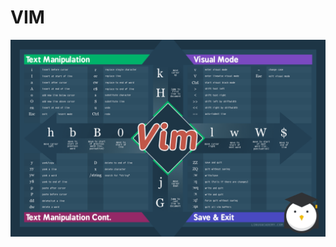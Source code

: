 # VIM
![vimkeybindings](https://raw.githubusercontent.com/Lockyc/cheatsheet/main/vim/VimKeyBindings.webp?token=GHSAT0AAAAAABVRPHDR6B62HWQ53VJ5GA5OYXS6OIQ)
